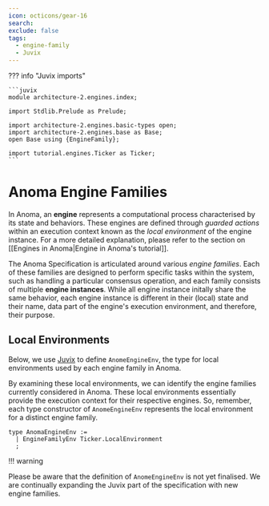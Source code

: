 ```yaml
---
icon: octicons/gear-16
search:
exclude: false
tags:
  - engine-family
  - Juvix
---
```



??? info "Juvix imports"

    ```juvix
    module architecture-2.engines.index;

    import Stdlib.Prelude as Prelude;
    
    import architecture-2.engines.basic-types open;
    import architecture-2.engines.base as Base;
    open Base using {EngineFamily};

    import tutorial.engines.Ticker as Ticker;
    ```

# Anoma Engine Families

In Anoma, an **engine** represents a computational process characterised by its
state and behaviors. These engines are defined through _guarded actions_
within an execution context known as the _local environment_ of the engine
instance. For a more detailed explanation, please refer to the section on
[[Engines in Anoma|Engine in Anoma's tutorial]].

The Anoma Specification is articulated around various _engine families_. Each of
these families are designed to perform specific tasks within the system, such as handling
a particular consensus operation, and each family consists of multiple **engine instances**.
While all engine instance initally share the same behavior,
each engine instance is different in their (local) state and their name, data 
part of the engine's execution environment, and therefore, their purpose.

## Local Environments

Below, we use [Juvix](https://docs.juvix.org) to define `AnomeEngineEnv`, the type for
local environments used by each engine family in Anoma. 

By examining these local environments, we can identify the engine families
currently considered in Anoma. These local environments essentially provide the
execution context for their respective engines. So, remember, each type
constructor of `AnomeEngineEnv` represents the local environment for a distinct
engine family.

```juvix
type AnomaEngineEnv := 
  | EngineFamilyEnv Ticker.LocalEnvironment
  ;
```

!!! warning 

  Please be aware that the definition of `AnomeEngineEnv` is not yet finalised. 
  We are continually expanding the Juvix part of the specification with new engine families.


